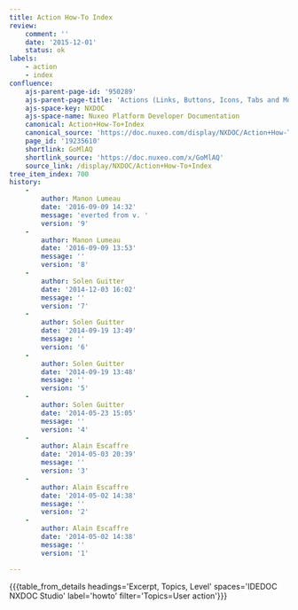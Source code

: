 ```yaml
---
title: Action How-To Index
review:
    comment: ''
    date: '2015-12-01'
    status: ok
labels:
    - action
    - index
confluence:
    ajs-parent-page-id: '950289'
    ajs-parent-page-title: 'Actions (Links, Buttons, Icons, Tabs and More)'
    ajs-space-key: NXDOC
    ajs-space-name: Nuxeo Platform Developer Documentation
    canonical: Action+How-To+Index
    canonical_source: 'https://doc.nuxeo.com/display/NXDOC/Action+How-To+Index'
    page_id: '19235610'
    shortlink: GoMlAQ
    shortlink_source: 'https://doc.nuxeo.com/x/GoMlAQ'
    source_link: /display/NXDOC/Action+How-To+Index
tree_item_index: 700
history:
    -
        author: Manon Lumeau
        date: '2016-09-09 14:32'
        message: 'everted from v. '
        version: '9'
    -
        author: Manon Lumeau
        date: '2016-09-09 13:53'
        message: ''
        version: '8'
    -
        author: Solen Guitter
        date: '2014-12-03 16:02'
        message: ''
        version: '7'
    -
        author: Solen Guitter
        date: '2014-09-19 13:49'
        message: ''
        version: '6'
    -
        author: Solen Guitter
        date: '2014-09-19 13:48'
        message: ''
        version: '5'
    -
        author: Solen Guitter
        date: '2014-05-23 15:05'
        message: ''
        version: '4'
    -
        author: Alain Escaffre
        date: '2014-05-03 20:39'
        message: ''
        version: '3'
    -
        author: Alain Escaffre
        date: '2014-05-02 14:38'
        message: ''
        version: '2'
    -
        author: Alain Escaffre
        date: '2014-05-02 14:38'
        message: ''
        version: '1'

---
```

{{{table_from_details headings='Excerpt, Topics, Level' spaces='IDEDOC NXDOC Studio' label='howto' filter='Topics=User action'}}}

&nbsp;

&nbsp;
